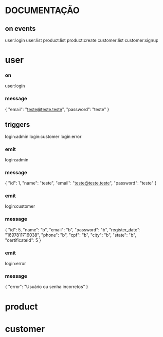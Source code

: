 # DOCUMENTAÇÃO

## on events
user:login
user:list
product:list
product:create
customer:list
customer:signup

# user
### on 
user:login
### message
{
    "email": "teste@teste.teste",
    "password": "teste"
}

## triggers
login:admin
login:customer
login:error

### emit
login:admin
### message
{
    "id": 1,
    "name": "teste",
    "email": "teste@teste.teste",
    "password": "teste"
}

### emit
login:customer
### message
{
    "id": 5,
    "name": "b",
    "email": "b",
    "password": "b",
    "register_date": "1697811716038",
    "phone": "b",
    "cpf": "b",
    "city": "b",
    "state": "b",
    "certificateId": 5
}

### emit
login:error
### message
{
    "error": "Usuário ou senha incorretos"
}

# product

# customer